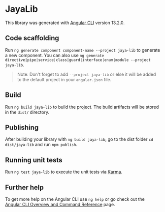 # JayaLib

This library was generated with [Angular CLI](https://github.com/angular/angular-cli) version 13.2.0.

## Code scaffolding

Run `ng generate component component-name --project jaya-lib` to generate a new component. You can also use `ng generate directive|pipe|service|class|guard|interface|enum|module --project jaya-lib`.
> Note: Don't forget to add `--project jaya-lib` or else it will be added to the default project in your `angular.json` file. 

## Build

Run `ng build jaya-lib` to build the project. The build artifacts will be stored in the `dist/` directory.

## Publishing

After building your library with `ng build jaya-lib`, go to the dist folder `cd dist/jaya-lib` and run `npm publish`.

## Running unit tests

Run `ng test jaya-lib` to execute the unit tests via [Karma](https://karma-runner.github.io).

## Further help

To get more help on the Angular CLI use `ng help` or go check out the [Angular CLI Overview and Command Reference](https://angular.io/cli) page.
